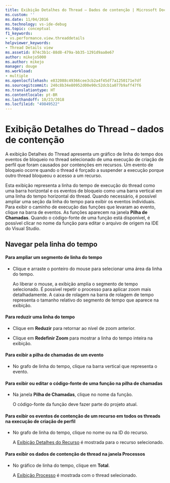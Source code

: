 ```yaml
---
title: Exibição Detalhes do Thread – Dados de contenção | Microsoft Docs
ms.custom: ''
ms.date: 11/04/2016
ms.technology: vs-ide-debug
ms.topic: conceptual
f1_keywords:
- vs.performance.view.threaddetails
helpviewer_keywords:
- Thread Details view
ms.assetid: 874c3b1c-88d8-479a-bb35-1291d9aa8e67
author: mikejo5000
ms.author: mikejo
manager: douge
ms.workload:
- multiple
ms.openlocfilehash: e832088c49366cee3cb2a4f45df7a1250171e7df
ms.sourcegitcommit: 240c8b34e80952d00e90c52dcb1a077b9aff47f6
ms.translationtype: HT
ms.contentlocale: pt-BR
ms.lasthandoff: 10/23/2018
ms.locfileid: "49849522"
---
```

# <a name="thread-details-view---contention-data"></a>Exibição Detalhes do Thread – dados de contenção
A exibição Detalhes do Thread apresenta um gráfico de linha do tempo dos eventos de bloqueio no thread selecionado de uma execução de criação de perfil que foram causados por contenções em recursos. Um evento de bloqueio ocorre quando o thread é forçado a suspender a execução porque outro thread bloqueou o acesso a um recurso.  
  
 Esta exibição representa a linha do tempo de execução do thread como uma barra horizontal e os eventos de bloqueio como uma barra vertical em uma linha do tempo horizontal do thread. Quando necessário, é possível ampliar uma seção da linha do tempo para exibir os eventos individuais. Para exibir o caminho de execução das funções que levaram ao evento, clique na barra de eventos. As funções aparecem na janela **Pilha de Chamadas**. Quando o código-fonte de uma função está disponível, é possível clicar no nome da função para editar o arquivo de origem na IDE do Visual Studio.  
  
## <a name="navigate-the-timeline"></a>Navegar pela linha do tempo  
  
#### <a name="to-zoom-in-on-a-timeline-segment"></a>Para ampliar um segmento de linha do tempo  
  
-   Clique e arraste o ponteiro do mouse para selecionar uma área da linha do tempo.  
  
     Ao liberar o mouse, a exibição amplia o segmento de tempo selecionado. É possível repetir o processo para aplicar zoom mais detalhadamente. A caixa de rolagem na barra de rolagem de tempo representa o tamanho relativo do segmento de tempo que aparece na exibição.  
  
#### <a name="to-zoom-out-on-a-timeline"></a>Para reduzir uma linha do tempo  
  
-   Clique em **Reduzir** para retornar ao nível de zoom anterior.  
  
-   Clique em **Redefinir Zoom** para mostrar a linha do tempo inteira na exibição.  
  
#### <a name="to-view-the-call-stack-of-an-event"></a>Para exibir a pilha de chamadas de um evento  
  
-   No grafo de linha do tempo, clique na barra vertical que representa o evento.  
  
#### <a name="to-view-or-edit-the-source-code-of-a-function-in-the-call-stack"></a>Para exibir ou editar o código-fonte de uma função na pilha de chamadas  
  
- Na janela **Pilha de Chamadas**, clique no nome da função.  
  
  O código-fonte da função deve fazer parte do projeto atual.  
  
#### <a name="to-view-the-contention-events-of-a-resource-in-all-threads-in-the-profiling-run"></a>Para exibir os eventos de contenção de um recurso em todos os threads na execução de criação de perfil  
  
-   No grafo de linha do tempo, clique no nome ou na ID do recurso.  
  
     A [Exibição Detalhes do Recurso](../profiling/resource-details-view-contention-data.md) é mostrada para o recurso selecionado.  
  
#### <a name="to-view-the-thread-contention-data-in-the-processes-window"></a>Para exibir os dados de contenção de thread na janela Processos  
  
-   No gráfico de linha do tempo, clique em **Total**.  
  
     A [Exibição Processo](../profiling/process-view-contention-data.md) é mostrada com o thread selecionado.